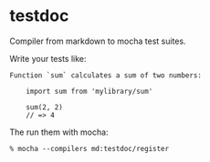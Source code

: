 # testdoc

Compiler from markdown to mocha test suites.

Write your tests like:

    Function `sum` calculates a sum of two numbers:

        import sum from 'mylibrary/sum'

        sum(2, 2)
        // => 4

The run them with mocha:

    % mocha --compilers md:testdoc/register
